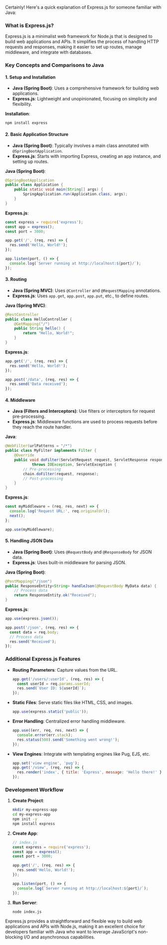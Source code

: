 Certainly! Here's a quick explanation of Express.js for someone familiar with Java:

### What is Express.js?

Express.js is a minimalist web framework for Node.js that is designed to build web applications and APIs. It simplifies the process of handling HTTP requests and responses, making it easier to set up routes, manage middleware, and integrate with databases.

### Key Concepts and Comparisons to Java

#### 1. Setup and Installation

- **Java (Spring Boot)**: Uses a comprehensive framework for building web applications.
- **Express.js**: Lightweight and unopinionated, focusing on simplicity and flexibility.

**Installation**:
```bash
npm install express
```

#### 2. Basic Application Structure

- **Java (Spring Boot)**: Typically involves a main class annotated with `@SpringBootApplication`.
- **Express.js**: Starts with importing Express, creating an app instance, and setting up routes.

**Java (Spring Boot)**:
```java
@SpringBootApplication
public class Application {
    public static void main(String[] args) {
        SpringApplication.run(Application.class, args);
    }
}
```

**Express.js**:
```javascript
const express = require('express');
const app = express();
const port = 3000;

app.get('/', (req, res) => {
  res.send('Hello, World!');
});

app.listen(port, () => {
  console.log(`Server running at http://localhost:${port}/`);
});
```

#### 3. Routing

- **Java (Spring MVC)**: Uses `@Controller` and `@RequestMapping` annotations.
- **Express.js**: Uses `app.get`, `app.post`, `app.put`, etc., to define routes.

**Java (Spring MVC)**:
```java
@RestController
public class HelloController {
    @GetMapping("/")
    public String hello() {
        return "Hello, World!";
    }
}
```

**Express.js**:
```javascript
app.get('/', (req, res) => {
  res.send('Hello, World!');
});

app.post('/data', (req, res) => {
  res.send('Data received');
});
```

#### 4. Middleware

- **Java (Filters and Interceptors)**: Use filters or interceptors for request pre-processing.
- **Express.js**: Middleware functions are used to process requests before they reach the route handler.

**Java**:
```java
@WebFilter(urlPatterns = "/*")
public class MyFilter implements Filter {
    @Override
    public void doFilter(ServletRequest request, ServletResponse response, FilterChain chain)
            throws IOException, ServletException {
        // Pre-processing
        chain.doFilter(request, response);
        // Post-processing
    }
}
```

**Express.js**:
```javascript
const myMiddleware = (req, res, next) => {
  console.log('Request URL:', req.originalUrl);
  next();
};

app.use(myMiddleware);
```

#### 5. Handling JSON Data

- **Java (Spring Boot)**: Uses `@RequestBody` and `@ResponseBody` for JSON data.
- **Express.js**: Uses built-in middleware for parsing JSON.

**Java (Spring Boot)**:
```java
@PostMapping("/json")
public ResponseEntity<String> handleJson(@RequestBody MyData data) {
    // Process data
    return ResponseEntity.ok("Received");
}
```

**Express.js**:
```javascript
app.use(express.json());

app.post('/json', (req, res) => {
  const data = req.body;
  // Process data
  res.send('Received');
});
```

### Additional Express.js Features

- **Routing Parameters**: Capture values from the URL.
  ```javascript
  app.get('/users/:userId', (req, res) => {
    const userId = req.params.userId;
    res.send(`User ID: ${userId}`);
  });
  ```

- **Static Files**: Serve static files like HTML, CSS, and images.
  ```javascript
  app.use(express.static('public'));
  ```

- **Error Handling**: Centralized error handling middleware.
  ```javascript
  app.use((err, req, res, next) => {
    console.error(err.stack);
    res.status(500).send('Something went wrong!');
  });
  ```

- **View Engines**: Integrate with templating engines like Pug, EJS, etc.
  ```javascript
  app.set('view engine', 'pug');
  app.get('/view', (req, res) => {
    res.render('index', { title: 'Express', message: 'Hello there!' });
  });
  ```

### Development Workflow

1. **Create Project**:
   ```bash
   mkdir my-express-app
   cd my-express-app
   npm init -y
   npm install express
   ```

2. **Create App**:
   ```javascript
   // index.js
   const express = require('express');
   const app = express();
   const port = 3000;

   app.get('/', (req, res) => {
     res.send('Hello, World!');
   });

   app.listen(port, () => {
     console.log(`Server running at http://localhost:${port}/`);
   });
   ```

3. **Run Server**:
   ```bash
   node index.js
   ```

Express.js provides a straightforward and flexible way to build web applications and APIs with Node.js, making it an excellent choice for developers familiar with Java who want to leverage JavaScript's non-blocking I/O and asynchronous capabilities.